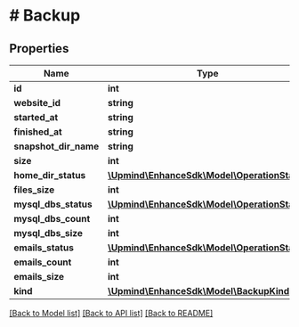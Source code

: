 # # Backup

## Properties

Name | Type | Description | Notes
------------ | ------------- | ------------- | -------------
**id** | **int** |  |
**website_id** | **string** |  |
**started_at** | **string** |  |
**finished_at** | **string** |  | [optional]
**snapshot_dir_name** | **string** |  |
**size** | **int** |  | [optional]
**home_dir_status** | [**\Upmind\EnhanceSdk\Model\OperationStatus**](OperationStatus.md) |  | [optional]
**files_size** | **int** |  | [optional]
**mysql_dbs_status** | [**\Upmind\EnhanceSdk\Model\OperationStatus**](OperationStatus.md) |  | [optional]
**mysql_dbs_count** | **int** |  | [optional]
**mysql_dbs_size** | **int** |  | [optional]
**emails_status** | [**\Upmind\EnhanceSdk\Model\OperationStatus**](OperationStatus.md) |  | [optional]
**emails_count** | **int** |  | [optional]
**emails_size** | **int** |  | [optional]
**kind** | [**\Upmind\EnhanceSdk\Model\BackupKind**](BackupKind.md) |  |

[[Back to Model list]](../../README.md#models) [[Back to API list]](../../README.md#endpoints) [[Back to README]](../../README.md)
